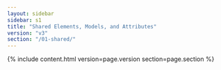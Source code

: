 ```yaml
---
layout: sidebar
sidebar: s1
title: "Shared Elements, Models, and Attributes"
version: "v3"
section: "/01-shared/"
---
```

{% include content.html version=page.version section=page.section %}